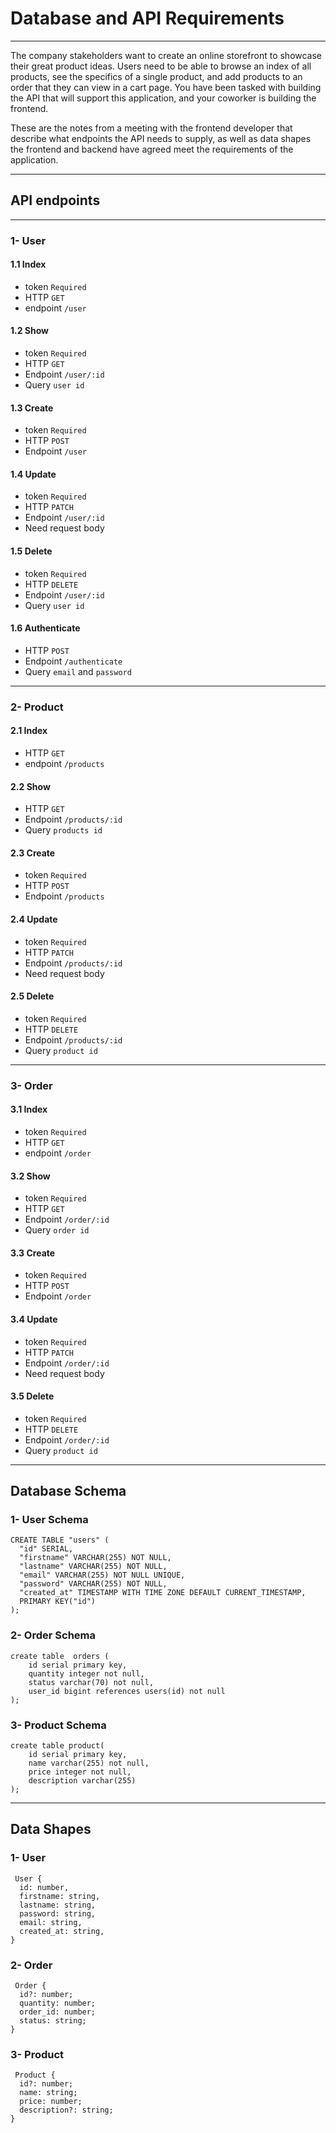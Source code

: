 # Database and API Requirements
***
The company stakeholders want to create an online storefront to showcase their great product ideas. Users need to be able to browse an index of all products, see the specifics of a single product, and add products to an order that they can view in a cart page. You have been tasked with building the API that will support this application, and your coworker is building the frontend.

These are the notes from a meeting with the frontend developer that describe what endpoints the API needs to supply, as well as data shapes the frontend and backend have agreed meet the requirements of the application.
***
## API endpoints 
***
### 1- User
#### 1.1 Index
- token ```Required```
- HTTP ```GET```
- endpoint ```/user```

#### 1.2 Show 
- token ```Required```
- HTTP ```GET```
- Endpoint ```/user/:id```
- Query ```user id```

#### 1.3 Create 
- token ```Required```
- HTTP ```POST```
- Endpoint ```/user```

#### 1.4 Update 
- token ```Required```
- HTTP ```PATCH```
- Endpoint ```/user/:id```
- Need request body

#### 1.5 Delete
- token ```Required```
- HTTP ```DELETE```
- Endpoint ```/user/:id```
- Query ```user id```
#### 1.6 Authenticate
- HTTP ```POST```
- Endpoint ```/authenticate```
- Query ```email``` and ``password``
***
### 2- Product

#### 2.1 Index
- HTTP ```GET```
- endpoint ```/products```

#### 2.2 Show
- HTTP ```GET```
- Endpoint ```/products/:id```
- Query ```products id```

#### 2.3 Create
- token ```Required```
- HTTP ```POST```
- Endpoint ```/products```

#### 2.4 Update
- token ```Required```
- HTTP ```PATCH```
- Endpoint ```/products/:id```
- Need request body

#### 2.5 Delete
- token ```Required```
- HTTP ```DELETE```
- Endpoint ```/products/:id```
- Query ```product id```
***
### 3- Order

#### 3.1 Index
- token ```Required```
- HTTP ```GET```
- endpoint ```/order```

#### 3.2 Show
- token ```Required```
- HTTP ```GET```
- Endpoint ```/order/:id```
- Query ```order id```

#### 3.3 Create
- token ```Required```
- HTTP ```POST```
- Endpoint ```/order```

#### 3.4 Update
- token ```Required```
- HTTP ```PATCH```
- Endpoint ```/order/:id```
- Need request body

#### 3.5 Delete
- token ```Required```
- HTTP ```DELETE```
- Endpoint ```/order/:id```
- Query ```product id```
***
## Database Schema

### 1- User Schema
```
CREATE TABLE "users" (
  "id" SERIAL,
  "firstname" VARCHAR(255) NOT NULL,
  "lastname" VARCHAR(255) NOT NULL,
  "email" VARCHAR(255) NOT NULL UNIQUE,
  "password" VARCHAR(255) NOT NULL,
  "created_at" TIMESTAMP WITH TIME ZONE DEFAULT CURRENT_TIMESTAMP,
  PRIMARY KEY("id")
);
```

### 2- Order Schema
```
create table  orders (
    id serial primary key,
    quantity integer not null,
    status varchar(70) not null,
    user_id bigint references users(id) not null
);
```

### 3- Product Schema

```
create table product(
    id serial primary key,
    name varchar(255) not null,
    price integer not null,
    description varchar(255)
);
```

***
## Data Shapes

### 1- User 
```
 User {
  id: number,
  firstname: string,
  lastname: string,
  password: string,
  email: string,
  created_at: string,
}
```

### 2- Order
```
 Order {
  id?: number;
  quantity: number;
  order_id: number;
  status: string;
}
```

### 3- Product 

```
 Product {
  id?: number;
  name: string;
  price: number;
  description?: string;
}
```